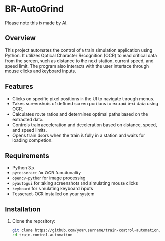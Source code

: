 # BR-AutoGrind
Please note this is made by AI.

## Overview

This project automates the control of a train simulation application using Python. It utilizes Optical Character Recognition (OCR) to read critical data from the screen, such as distance to the next station, current speed, and speed limit. The program also interacts with the user interface through mouse clicks and keyboard inputs.

## Features

- Clicks on specific pixel positions in the UI to navigate through menus.
- Takes screenshots of defined screen portions to extract text data using OCR.
- Calculates route ratios and determines optimal paths based on the extracted data.
- Controls train acceleration and deceleration based on distance, speed, and speed limits.
- Opens train doors when the train is fully in a station and waits for loading completion.

## Requirements

- Python 3.x
- `pytesseract` for OCR functionality
- `opencv-python` for image processing
- `pyautogui` for taking screenshots and simulating mouse clicks
- `keyboard` for simulating keyboard inputs
- Tesseract-OCR installed on your system

## Installation

1. Clone the repository:

   ```bash
   git clone https://github.com/yourusername/train-control-automation.git
   cd train-control-automation
